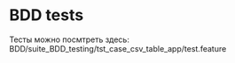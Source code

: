 # BDD tests


Тесты можно посмтреть здесь: BDD/suite_BDD_testing/tst_case_csv_table_app/test.feature 
